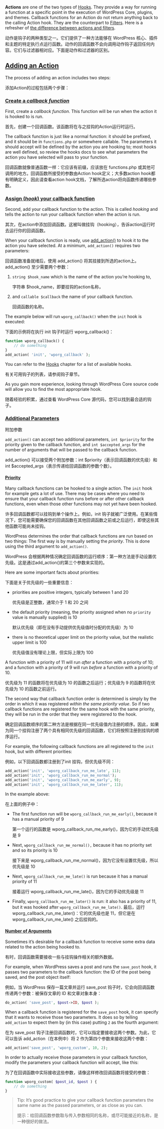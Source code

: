 **Actions** are one of the two types of [Hooks](https://developer.wordpress.org/plugins/hooks/). They provide a way for running a function at a specific point in the execution of WordPress Core, plugins, and themes. Callback functions for an Action do not return anything back to the calling Action hook. They are the counterpart to [Filters](https://developer.wordpress.org/plugin/hooks/filters/). Here is a refresher of [the difference between actions and filters](https://developer.wordpress.org/plugins/hooks/#actions-vs-filters).

动作是钩子的两种类型之一。它们提供了一种方法能够在 WordPress 核心、插件和主题的特定执行点运行函数。动作的回调函数不会向调用动作钩子返回任何内容。它们与过滤器相对应。下面是动作和过滤器的区别。



## [Adding an Action](https://developer.wordpress.org/plugins/hooks/actions/#adding-an-action)

The process of adding an action includes two steps:

添加Action的过程包括两个步骤：



### [Create a *callback function*](https://developer.wordpress.org/plugins/hooks/actions/#create-a-callback-function)

First, create a *callback function*. This function will be run when the action it is hooked to is run.

首先，创建一个回调函数。该函数将在与之挂钩的Action运行时运行。

The callback function is just like a normal function: it should be prefixed, and it should be in `functions.php` or somewhere callable. The parameters it should accept will be defined by the action you are hooking to; most hooks are well defined, so review the hooks docs to see what parameters the action you have selected will pass to your function.

回调函数就像普通函数一样：它应该有前缀，应该放在 functions.php 或其他可调用的地方。回调函数所接受的参数由Action hook定义；大多数action hook都有明确定义，因此请查看action hook文档，了解所选action将向函数传递哪些参数。



### [Assign (*hook*) your callback function](https://developer.wordpress.org/plugins/hooks/actions/#assign-hook-your-callback-function)

Second, add your callback function to the action. This is called *hooking* and tells the action to run your callback function when the action is run.

其次，在action中添加回调函数。这被叫做挂钩（hooking），告诉action运行时去运行你的回调函数。

When your callback function is ready, use [add_action()](https://developer.wordpress.org/reference/functions/add_action/) to hook it to the action you have selected. At a minimum, `add_action()` requires two parameters:

回调函数准备就绪后，使用 add_action() 将其挂接到所选的action上。add_action() 至少需要两个参数：

1. `string $hook_name` which is the name of the action you’re hooking to, 

   字符串 $hook_name，即要挂钩的action名称，

2. and `callable $callback` the name of your callback function.

   回调函数的名称。

The example below will run `wporg_callback()` when the `init` hook is executed:


下面的示例将在执行 init 钩子时运行 wporg_callback()：

```php
function wporg_callback() {
    // do something
}
add_action( 'init', 'wporg_callback' );
```

You can refer to the [Hooks](https://developer.wordpress.org/plugins/hooks/) chapter for a list of available hooks.

有关可用钩子的列表，请参阅钩子章节。

As you gain more experience, looking through WordPress Core source code will allow you to find the most appropriate hook.

随着经验的积累，通过查看 WordPress Core 源代码，您可以找到最合适的钩子。



### [Additional Parameters](https://developer.wordpress.org/plugins/hooks/actions/#additional-parameters)

附加参数

`add_action()` can accept two additional parameters, `int $priority` for the priority given to the callback function, and `int $accepted_args` for the number of arguments that will be passed to the callback function.

add_action() 可以接受两个附加参数：int $priority（表示回调函数的优先级）和 int $accepted_args（表示传递给回调函数的参数个数）。



#### [Priority](https://developer.wordpress.org/plugins/hooks/actions/#priority)

Many callback functions can be hooked to a single action. The `init` hook for example gets a lot of use. There may be cases where you need to ensure that your callback function runs before or after other callback functions, even when those other functions may not yet have been hooked.

许多回调函数都可以挂钩到单个操作上。例如，init 钩子就被广泛使用。在某些情况下，您可能需要确保您的回调函数在其他回调函数之前或之后运行，即使这些其他函数可能尚未挂钩。

WordPress determines the order that callback functions are run based on two things: The first way is by manually setting the *priority*. This is done using the third argument to `add_action()`.

WordPress 会根据两种情况确定回调函数的运行顺序：第一种方法是手动设置优先级。这是通过add_action()的第三个参数来实现的。

Here are some important facts about priorities:

下面是关于优先级的一些重要信息：

- priorities are positive integers, typically between 1 and 20

  优先级是正整数，通常介于 1 和 20 之间

- the default priority (meaning, the priority assigned when no `priority` value is manually supplied) is 10

  默认优先级（即在没有手动提供优先级值时分配的优先级）为 10

- there is no theoretical upper limit on the priority value, but the realistic upper limit is 100

  优先级值没有理论上限，但实际上限为 100

A function with a priority of 11 will run *after* a function with a priority of 10; and a function with a priority of 9 will run *before* a function with a priority of 10.

优先级为 11 的函数将在优先级为 10 的函数之后运行；优先级为 9 的函数将在优先级为 10 的函数之前运行。

The second way that callback function order is determined is simply by the order in which it was registered *within the same priority value*. So if two callback functions are registered for the same hook with the same priority, they will be run in the order that they were registered to the hook.

确定回调函数顺序的第二种方法是根据在同一优先级值内注册的顺序。因此，如果为同一个挂钩注册了两个具有相同优先级的回调函数，它们将按照注册到挂钩的顺序运行。

For example, the following callback functions are all registered to the `init` hook, but with different priorities:


例如，以下回调函数都注册到了init 挂钩，但优先级不同：

```php
add_action('init', 'wporg_callback_run_me_late', 11);
add_action('init', 'wporg_callback_run_me_normal');
add_action('init', 'wporg_callback_run_me_early', 9);
add_action('init', 'wporg_callback_run_me_later', 11);
```

In the example above:

在上面的例子中：

- The first function run will be `wporg_callback_run_me_early()`, because it has a manual priority of 9

  第一个运行的函数是 wporg_callback_run_me_early()，因为它的手动优先级是 9

- Next, `wporg_callback_run_me_normal(),` because it has no priority set and so its priority is 10

  接下来是 wporg_callback_run_me_normal()，因为它没有设置优先级，所以优先级是 10

- Next, `wporg_callback_run_me_late()` is run because it has a manual priority of 11

  接着运行 wporg_callback_run_me_late()，因为它的手动优先级是 11

- Finally, `wporg_callback_run_me_later()` is run: it also has a priority of 11, but it was hooked after `wporg_callback_run_me_late()`.
  最后，运行 wporg_callback_run_me_later()：它的优先级也是 11，但它是在 wporg_callback_run_me_late() 之后挂钩的。



#### [Number of Arguments](https://developer.wordpress.org/plugins/hooks/actions/#number-of-arguments)

Sometimes it’s desirable for a callback function to receive some extra data related to the action being hooked to.

有时，回调函数需要接收一些与挂钩操作相关的额外数据。

For example, when WordPress saves a post and runs the `save_post` hook, it passes two parameters to the callback function: the ID of the post being saved, and the post object itself:

例如，当 WordPress 保存一篇文章并运行 save_post 钩子时，它会向回调函数传递两个参数：被保存文章的 ID 和文章对象本身：

```php
do_action( 'save_post', $post->ID, $post );
```

When a callback function is registered for the `save_post` hook, it can specify that it wants to receive those two parameters. It does so by telling `add_action` to expect them by (in this case) putting `2` as the fourth argument:

在为 save_post 钩子注册回调函数时，它可以指定要接收这两个参数。为此，它可以告诉 add_action（在本例中）将 2 作为第四个参数来接收这两个参数：

```php
add_action('save_post', 'wporg_custom', 10, 2);
```

In order to actually receive those parameters in your callback function, modify the parameters your callback function will accept, like this:

为了在回调函数中实际接收这些参数，请像这样修改回调函数将接受的参数：

```php
function wporg_custom( $post_id, $post ) {
    // do something
}
```

> Tip: It’s good practice to give your callback function parameters the same name as the passed parameters, or as close as you can.
>
> 提示：给回调函数参数取与传入参数相同的名称，或尽可能接近的名称，是一种很好的做法。